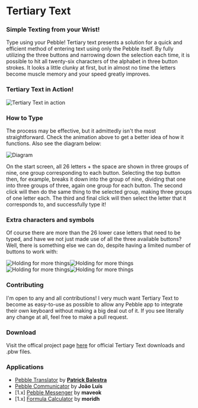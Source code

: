 # Tertiary Text

### Simple Texting from your Wrist!
Type using your Pebble! Tertiary text presents a solution for a quick and efficient method of entering text using only the Pebble itself. By fully utilizing the three buttons and narrowing down the selection each time, it is possible to hit all twenty-six characters of the alphabet in three button strokes. It looks a little clunky at first, but in almost no time the letters become muscle memory and your speed greatly improves.

### Tertiary Text in Action!
![Tertiary Text in action](https://raw.github.com/vgmoose/tertiary_text/master/docs/peb.gif)

### How to Type
The process may be effective, but it admittedly isn't the most straightforward. Check the animation above to get a better idea of how it functions. Also see the diagram below:

![Diagram](https://raw.github.com/vgmoose/tertiary_text/master/docs/diagram.png)

On the start screen, all 26 letters + the space are shown in three groups of nine, one group corresponding to each button. Selecting the top button then, for example, breaks it down into the group of nine, dividing that one into three groups of three, again one group for each button. The second click will then do the same thing to the selected group, making three groups of one letter each. The third and final click will then select the letter that it corresponds to, and successfully type it!

### Extra characters and symbols
Of course there are more than the 26 lower case letters that need to be typed, and have we not just made use of all the three available buttons? Well, there is something else we can do, despite having a limited number of buttons to work with:

![Holding for more things](https://raw.github.com/vgmoose/tertiary_text/master/docs/pebuse.png)![Holding for more things](https://raw.github.com/vgmoose/tertiary_text/master/docs/pebcaps.png)![Holding for more things](https://raw.github.com/vgmoose/tertiary_text/master/docs/peblow.png)![Holding for more things](https://raw.github.com/vgmoose/tertiary_text/master/docs/pebnum.png)

### Contributing
I'm open to any and all contributions! I very much want Tertiary Text to
become as easy-to-use as possible to allow any Pebble app to integrate their
own keyboard without making a big deal out of it. If you see literally any
change at all, feel free to make a pull request.

### Download
Visit the offical project page [here](http://rickyayoub.com/pebble/) for official Tertiary Text downloads and .pbw files.

### Applications
- [Pebble Translator](http://pblweb.com/appstore/532000f7237858d2500001b1/) by [**Patrick Balestra**](http://www.patrickbalestra.com/)
- [Pebble Communicator](https://play.google.com/store/apps/details?id=pt.joaopluis.communicator) by **João Luís**
- [1.x] [Pebble Messenger](http://forums.getpebble.com/discussion/7954/android-pebble-messenger-whatsapp-sms-quick-responses-typing) by **maveok**
- [1.x] [Formula Calculator](http://forums.getpebble.com/discussion/5285/watch-app-formula-calculator) by **moridh**


